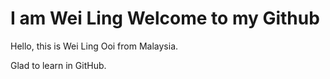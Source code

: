 # I am Wei Ling Welcome to my Github

Hello, this is Wei Ling Ooi from Malaysia.

Glad to learn in GitHub.
